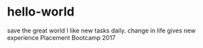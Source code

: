 # hello-world
save the great world
I like new tasks daily.
change in life gives new experience
Placement Bootcamp 2017
